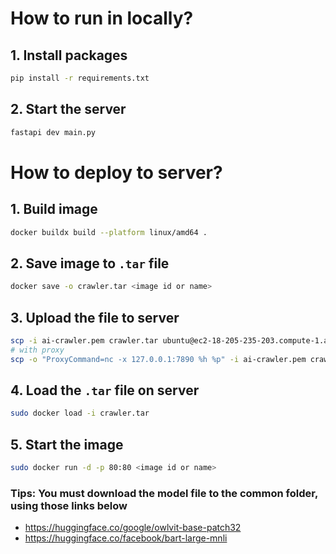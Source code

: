 # How to run in locally?

## 1. Install packages

```bash
pip install -r requirements.txt
```

## 2. Start the server

```bash
fastapi dev main.py
```

# How to deploy to server?

## 1. Build image

```bash
docker buildx build --platform linux/amd64 .
```

## 2. Save image to `.tar` file

```bash
docker save -o crawler.tar <image id or name>
```

## 3. Upload the file to server

```bash
scp -i ai-crawler.pem crawler.tar ubuntu@ec2-18-205-235-203.compute-1.amazonaws.com:~
# with proxy
scp -o "ProxyCommand=nc -x 127.0.0.1:7890 %h %p" -i ai-crawler.pem crawler.tar ubuntu@ec2-18-205-235-203.compute-1.amazonaws.com:~
```

## 4. Load the `.tar` file on server
```bash
sudo docker load -i crawler.tar
```

## 5. Start the image 
```bash
sudo docker run -d -p 80:80 <image id or name>
```

### Tips: You must download the model file to the common folder, using those links below
- https://huggingface.co/google/owlvit-base-patch32
- https://huggingface.co/facebook/bart-large-mnli